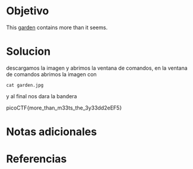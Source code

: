 # Objetivo

This [garden](https://jupiter.challenges.picoctf.org/static/4153422e18d40363e7ffc7e15a108683/garden.jpg) contains more than it seems.

# Solucion
descargamos la imagen y abrimos la ventana de comandos, en la ventana de comandos abrimos la imagen con 
```Shell
cat garden.jpg
```
y al final nos dara la bandera

picoCTF{more_than_m33ts_the_3y33dd2eEF5}
# Notas adicionales

# Referencias